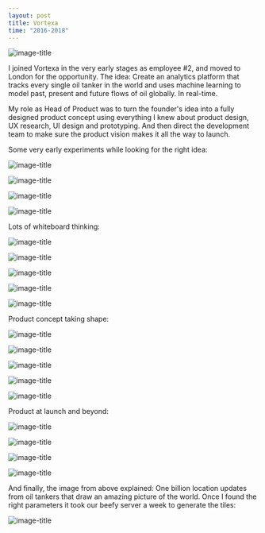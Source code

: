 ```yaml
---
layout: post
title: Vortexa
time: "2016-2018"
---
```

![image-title](/images/world.png)

I joined Vortexa in the very early stages as employee #2, and moved to London for the opportunity. The idea: Create an analytics platform that tracks every single oil tanker in the world and uses machine learning to model past, present and future flows of oil globally. In real-time.

My role as Head of Product was to turn the founder's idea into a fully designed product concept using everything I knew about product design, UX research, UI design and prototyping. And then direct the development team to make sure the product vision makes it all the way to launch.

Some very early experiments while looking for the right idea:

![image-title](/images/vortexaearly1.png)



![image-title](/images/vortexaearly2.png)



![image-title](/images/vortexa7.png)



![image-title](/images/vortexa8.png)


Lots of whiteboard thinking:

![image-title](/images/board1.jpeg)

![image-title](/images/board2.jpeg)

![image-title](/images/board3.jpeg)

![image-title](/images/board4.jpeg)

![image-title](/images/board5.jpeg)


Product concept taking shape:

![image-title](/images/vortexaearly4.jpeg)



![image-title](/images/vortexaearly3.jpeg)



![image-title](/images/vortexaearly5.png)



![image-title](/images/vortexaearly6.png)

![image-title](/images/prot.gif)

Product at launch and beyond:

![image-title](/images/vortexa9.png)



![image-title](/images/vortexa10.png)



![image-title](/images/vortexa11.png)

![image-title](/images/lausanne.jpeg)


And finally, the image from above explained: One billion location updates from oil tankers that draw an amazing picture of the world. Once I found the right parameters it took our beefy server a week to generate the tiles:

![image-title](/images/world.png)